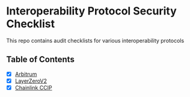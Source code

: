 # Interoperability Protocol Security Checklist

This repo contains audit checklists for various interoperability protocols

## Table of Contents

- [x] [Arbitrum](audit-checklists/Arbitrum.md)
- [x] [LayerZeroV2](audit-checklists/LayerZeroV2.md)
- [x] [Chainlink CCIP](audit-checklists/Chainlink-CCIP.md)